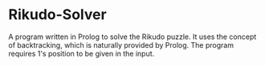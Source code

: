 # Rikudo-Solver
A program written in Prolog to solve the Rikudo puzzle. It uses the concept of backtracking, which is naturally provided by Prolog. The program requires 1's position to be given in the input.

